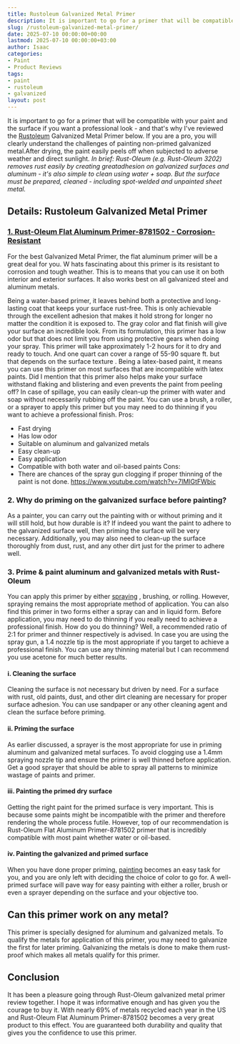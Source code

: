 ```yaml
---
title: Rustoleum Galvanized Metal Primer
description: It is important to go for a primer that will be compatible with your paint and the surface if you want a professional look - and that's why I've reviewed the...
slug: /rustoleum-galvanized-metal-primer/
date: 2025-07-10 00:00:00+00:00
lastmod: 2025-07-10 00:00:00+03:00
author: Isaac
categories:
- Paint
- Product Reviews
tags:
- paint
- rustoleum
- galvanized
layout: post
---
```

It is important to go for a primer that will be compatible with your paint and the surface if you want a professional look - and that's why I've reviewed the [Rustoleum](https://pestpolicy.com/rustoleum-rust-reformer-review/) Galvanized Metal Primer below.
If you are a pro, you will clearly understand the challenges of painting non-primed galvanized metal.After drying, the paint easily peels off when subjected to adverse weather and direct sunlight.
*In brief: Rust-Oleum (e.g. Rust-Oleum 3202) removes rust easily by creating greatadhesion on galvanized surfaces and aluminum - it's also simple to clean using water + soap. But the surface must be prepared, cleaned - including spot-welded and unpainted sheet metal.*
## Details: Rustoleum Galvanized Metal Primer
### [1. Rust-Oleum Flat Aluminum Primer-8781502 - Corrosion-Resistant](https://www.amazon.com/dp/B000C018C2/?tag=p-policy-20)
For the best Galvanized Metal Primer, the flat aluminum primer will be a great deal for you. W
hats fascinating about this primer is its resistant to corrosion and tough weather. This is to means that you can use it on both interior and exterior surfaces. It also works best on all galvanized steel and aluminum metals.

Being a water-based primer, it leaves behind both a protective and long-lasting coat that keeps your surface rust-free.
This is only achievable through the excellent adhesion that makes it hold strong for longer no matter the condition it is exposed to.
The gray color and flat finish will give your surface an incredible look. From its formulation, this primer has a low odor but that does not limit you from using protective gears when doing your spray.
This primer will take approximately 1-2 hours for it to dry and ready to touch. And one quart can cover a range of 55-90 square ft. but that depends on the
surface texture
.
Being a latex-based paint, it means you can use this primer on most surfaces that are incompatible with latex paints. Did I mention that this primer also helps make your surface withstand flaking and blistering and even prevents the paint from peeling off?
In case of spillage, you can easily clean-up the primer with water and soap without necessarily rubbing off the paint. You can use a brush, a roller, or a sprayer to apply this primer but you may need to do thinning if you want to achieve a professional finish.
Pros:
- Fast drying
- Has low odor
- Suitable on aluminum and galvanized metals
- Easy clean-up
- Easy application
- Compatible with both water and oil-based paints
Cons:
- There are chances of the spray gun clogging if proper thinning of the paint is not done.
https://www.youtube.com/watch?v=7lMIGtFWbic
### 2. Why do priming on the galvanized surface before painting?
As a painter, you can carry out the painting with or without priming and it will still hold, but how durable is it?
If indeed you want the paint to adhere to the galvanized surface well, then priming the surface will be very necessary.
Additionally, you may also need to clean-up the surface thoroughly from dust, rust, and any other dirt just for the primer to adhere well.
### 3. Prime & paint aluminum and galvanized metals with Rust-Oleum
You can apply this primer by either
[spraying](https://pestpolicy.com/best-deck-stain-for-pressure-treated-wood/)
, brushing, or rolling. However, spraying remains the most appropriate method of application.
You can also find this primer in two forms either a spray can and in liquid form.
Before application, you may need to do thinning if you really need to achieve a professional finish. How do you do thinning? Well, a recommended ratio of 2:1 for primer and thinner respectively is advised.
In case you are using the spray gun, a 1.4 nozzle tip is the most appropriate if you target to achieve a professional finish.
You can use any thinning material but I can recommend you use acetone for much better results.
#### i. Cleaning the surface
Cleaning the surface is not necessary but driven by need.
For a surface with rust, old paints, dust, and other dirt cleaning are necessary for proper surface adhesion.
You can use sandpaper or any other cleaning agent and clean the surface before priming.
#### ii. Priming the surface
As earlier discussed, a sprayer is the most appropriate for use in priming aluminum and galvanized metal surfaces.
To avoid clogging use a 1.4mm spraying nozzle tip and ensure the primer is well thinned before application.
Get a good sprayer that should be able to spray all patterns to minimize wastage of paints and primer.
#### iii. Painting the primed dry surface
Getting the right paint for the primed surface is very important. This is because some paints might be incompatible with the primer and therefore rendering the whole process futile.
However, top of our recommendation is Rust-Oleum Flat Aluminum Primer-8781502 primer that is incredibly compatible with most paint whether water or oil-based.
#### iv. Painting the galvanized and primed surface
When you have done proper priming,
[painting](https://pestpolicy.com/best-deck-sealer-for-pressure-treated-wood/)
becomes an easy task for you, and you are only left with deciding the choice of color to go for.
A well-primed surface will pave way for easy painting with either a roller, brush or even a sprayer depending on the surface and your objective too.
## Can this primer work on any metal?
This primer is specially designed for aluminum and galvanized metals.
To qualify the metals for application of this primer, you may need to galvanize the first for later priming.
Galvanizing the metals is done to make them rust-proof which makes all metals qualify for this primer.
## Conclusion
It has been a pleasure going through Rust-Oleum galvanized metal primer review together. I hope it was informative enough and has given you the courage to buy it.
With nearly 69% of metals recycled each year in the US and Rust-Oleum Flat Aluminum Primer-8781502 becomes a very great product to this effect.
You are guaranteed both durability and quality that gives you the confidence to use this primer.